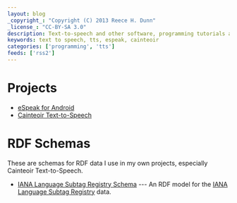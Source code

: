 ```yaml
---
layout: blog
_copyright_: "Copyright (C) 2013 Reece H. Dunn"
_license_: "CC-BY-SA 3.0"
description: Text-to-speech and other software, programming tutorials and information.
keywords: text to speech, tts, espeak, cainteoir
categories: ['programming', 'tts']
feeds: ['rss2']
---
```


# Projects

*  [eSpeak for Android](/espeak-for-android)
*  [Cainteoir Text-to-Speech](/cainteoir)

# RDF Schemas

These are schemas for RDF data I use in my own projects, especially
Cainteoir Text-to-Speech.

*  [IANA Language Subtag Registry Schema](/schema/2013/iana) --- An RDF model for the
   [IANA Language Subtag Registry](http://www.iana.org/assignments/language-subtag-registry)
   data.
